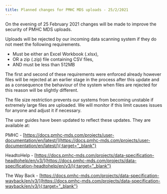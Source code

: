 ```yaml
---
title: Planned changes for PMHC MDS uploads - 25/2/2021
---
```


On the evening of 25 February 2021 changes will be made to improve the security
of PMHC MDS uploads.

Uploads will be rejected by our incoming data scanning system if they do not
meet the following requirements.

* Must be either an Excel Workbook (.xlsx),
* OR a zip (.zip) file containing CSV files,
* AND must be less than 512MB

The first and second of these requirements were enforced already however
files will be rejected at an earlier stage in the process after this update
and as a consequence the behaviour of the system when files are rejected for
this reason will be slightly different.

The file size restriction prevents our systems from becoming unstable if
extremely large files are uploaded. We will monitor if this limit causes
issues for anyone and adjust it if necessary.

The user guides have been updated to reflect these updates. They are available at:

PMHC - [https://docs.pmhc-mds.com/projects/user-documentation/en/latest/](https://docs.pmhc-mds.com/projects/user-documentation/en/latest/){:target="_blank"}

HeadtoHelp - [https://docs.pmhc-mds.com/projects/data-specification-headtohelp/en/v3/](https://docs.pmhc-mds.com/projects/data-specification-headtohelp/en/v3/){:target="_blank"}

The Way Back - [https://docs.pmhc-mds.com/projects/data-specification-wayback/en/v3/](https://docs.pmhc-mds.com/projects/data-specification-wayback/en/v3/){:target="_blank"}
